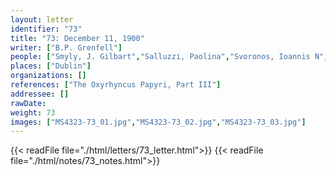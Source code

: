 ```yaml
---
layout: letter
identifier: "73"
title: "73: December 11, 1900"
writer: ["B.P. Grenfell"]
people: ["Smyly, J. Gilbart","Salluzzi, Paolina","Svoronos, Ioannis N","Ricci, Seymour de","Mahaffy, John Pentland","Grenfell, Bernard Pyne"]
places: ["Dublin"]
organizations: []
references: ["The Oxyrhyncus Papyri, Part III"]
addressee: []
rawDate: 
weight: 73
images: ["MS4323-73_01.jpg","MS4323-73_02.jpg","MS4323-73_03.jpg"]
---
```

{{< readFile file="./html/letters/73_letter.html">}}
{{< readFile file="./html/notes/73_notes.html">}}